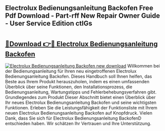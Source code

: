 ## Electrolux Bedienungsanleitung Backofen Free Pdf Download - Part-rff New Repair Owner Guide - User Service Edition ctIGs

# <h2><a href="http://df3pyo3.blite.top/?on=Electrolux+Bedienungsanleitung+Backofen">🔗Download 👉🔴 Electrolux Bedienungsanleitung Backofen</a></h2>

[![Electrolux Bedienungsanleitung Backofen new download](https://i.imgur.com/lujVjoI.png)](http://df3pyo3.blite.top/?on=Electrolux+Bedienungsanleitung+Backofen)
Willkommen bei der Bedienungsanleitung für Ihren neu eingetroffenen Electrolux Bedienungsanleitung Backofen. Dieses Handbuch soll Ihnen helfen, das Beste aus Ihrem Produkt herauszuholen, indem es einen umfassenden Überblick über seine Funktionen, den Installationsprozess, die Bedienungsanleitung, Wartungstipps und Fehlerbehebungsverfahren gibt. Grundlegendes zum Produkt Dieser Abschnitt bietet einen Überblick über Ihr neues Electrolux Bedienungsanleitung Backofen und seine wichtigsten Funktionen. Erleben Sie die Leistungsfähigkeit der Funktionsliste mit Ihrem neuen Electrolux Bedienungsanleitung Backofen auf Knopfdruck. Vielen Dank, dass Sie sich für Electrolux Bedienungsanleitung BackofenD entschieden haben. Wir schätzen Ihr Vertrauen und Ihre Unterstützung.

